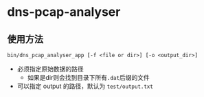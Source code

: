 # dns-pcap-analyser

## 使用方法
`bin/dns_pcap_analyser_app [-f <file or dir>] [-o <output_dir>]`
* 必须指定原始数据的路径
    * 如果是dir则会找到目录下所有`.dat`后缀的文件
* 可以指定 output 的路径，默认为 `test/output.txt`